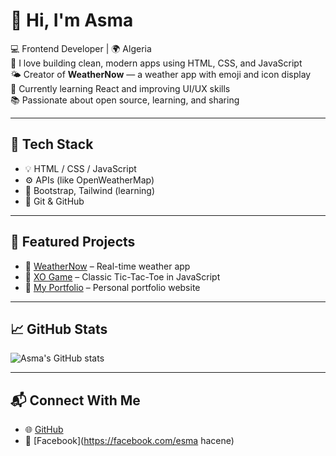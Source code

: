 # 👋 Hi, I'm Asma

💻 Frontend Developer | 🌍 Algeria  
🎨 I love building clean, modern apps using HTML, CSS, and JavaScript  
🌤️ Creator of **WeatherNow** — a weather app with emoji and icon display  
🎯 Currently learning React and improving UI/UX skills  
📚 Passionate about open source, learning, and sharing

---

## 🔧 Tech Stack

- 💡 HTML / CSS / JavaScript  
- ⚙️ APIs (like OpenWeatherMap)  
- 🧱 Bootstrap, Tailwind (learning)  
- 🚀 Git & GitHub

---

## 📌 Featured Projects

- 🔗 [WeatherNow](https://github.com/esmahcn/WeatherNow) – Real-time weather app  
- 🔗 [XO Game](https://github.com/esmahcn/XO-game) – Classic Tic-Tac-Toe in JavaScript  
- 🔗 [My Portfolio](https://github.com/esmahcn/portfolio) – Personal portfolio website

---

## 📈 GitHub Stats

![Asma's GitHub stats](https://github-readme-stats.vercel.app/api?username=esmahcn&show_icons=true&theme=tokyonight)

---

## 📬 Connect With Me

- 🌐 [GitHub](https://github.com/esmahcn)
- 💙 [Facebook](https://facebook.com/esma hacene)
